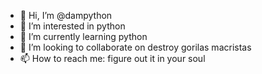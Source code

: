 - 👋 Hi, I’m @dampython
- 👀 I’m interested in python
- 🌱 I’m currently learning python
- 💞️ I’m looking to collaborate on destroy gorilas macristas
- 📫 How to reach me: figure out it in your soul

<!---
dampython/dampython is a ✨ special ✨ repository because its `README.md` (this file) appears on your GitHub profile.
You can click the Preview link to take a look at your changes.
--->
